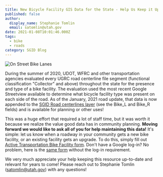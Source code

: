 ```yaml
---
title: New Bicycle Facility GIS Data for the State - Help Us Keep it Up to Date!
published: false
author:
  display_name: Stephanie Tomlin
  email: satomlin@utah.gov
date: 2021-01-08T10:01:46.000Z
tags:
  - bike
  - roads
category: SGID Blog
---
```


![On Street Bike Lanes](/images/404.png)

During the summer of 2020, UDOT, WFRC and other transportation agencies evaluated every UGRC road centerline file segment (functional classification "Collector" and above) throughout the state for the presence and type of a bike facility. The evaluation used the most recent Google Streetview available to determine what bicycle facility type was present on each side of the road. As of the January, 2021 road update, that data is now appended to the [SGID Road centerlines layer](/products/sgid/transportation/road-centerlines) (see the Bike_L and Bike_R fields) and is available for planning or other uses!

This was a huge effort that required a lot of staff time, but it was worth it because we realize the value good data has in community planning. **Moving forward we would like to ask all of you for help maintaining this data!** It's simple: let us know when a roadway in your community gets a new bike facility, or an existing facility gets an upgrade. To do this, simply fill out [Active Transportation Bike Facility form](https://docs.google.com/forms/d/e/1FAIpQLSd8qkI4_BjAMv9-9pYY9VbrcZ_SG7AjoLxYwJ-WB-Fh1BmE8g/viewform). Don't have a Google log-in? No problem, here is the [same form](https://docs.google.com/forms/d/e/1FAIpQLSd6F4_7P6Fa2GMZ6SzUL67bPd6CDoO0n26vuoNiEbI0yU5OwQ/viewform) without the log-in requirement.

We very much appreciate your help keeping this resource up-to-date and relevant for years to come! Please reach out to Stephanie Tomlin (satomlin@utah.gov) with any questions!
